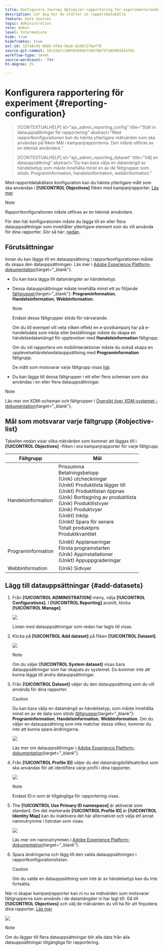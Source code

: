 ```yaml
---
title: Konfigurera Journey Optimizer-rapportering för experimenterande
description: Lär dig hur du ställer in rapportdatakälla
feature: Data Sources
topic: Administration
role: Admin
level: Intermediate
hide: true
hidefromtoc: true
exl-id: 327a0c45-0805-4f64-9bab-02d67276eff8
source-git-commit: 19c52b7c10659305bb729470bf5fa6b9b581bf82
workflow-type: tm+mt
source-wordcount: '704'
ht-degree: 2%

---
```


# Konfigurera rapportering för experiment {#reporting-configuration}

>[!CONTEXTUALHELP]
>id="ajo_admin_reporting_config"
>title="Ställ in datauppsättningar för rapportering"
>abstract="Med rapportkonfigurationen kan du hämta ytterligare mätvärden som ska användas på fliken Mål i kampanjrapporterna. Den måste utföras av en teknisk användare."

>[!CONTEXTUALHELP]
>id="ajo_admin_reporting_dataset"
>title="Välj en datauppsättning"
>abstract="Du kan bara välja en datamängd av händelsetyp som måste innehålla minst en av de fältgrupper som stöds: Programinformation, handelsinformation, webbinformation."

<!--The reporting data source configuration allows you to define a connection to a system in order to retrieve additional information that will be used in your reports.-->

Med rapportdatakällans konfiguration kan du hämta ytterligare mått som ska användas i **[!UICONTROL Objectives]** fliken med kampanjrapporter. [Läs mer](content-experiment.md#objectives-global)

>[!NOTE]
>
>Rapportkonfigurationen måste utföras av en teknisk användare. <!--Rights?-->

För den här konfigurationen måste du lägga till en eller flera datauppsättningar som innehåller ytterligare element som du vill använda för dina rapporter. Gör så här: [nedan](#add-datasets).

<!--
➡️ [Discover this feature in video](#video)
-->

## Förutsättningar


Innan du kan lägga till en datauppsättning i rapportkonfigurationen måste du skapa den datauppsättningen. Läs mer i [Adobe Experience Platform-dokumentation](https://experienceleague.adobe.com/docs/experience-platform/catalog/datasets/user-guide.html?lang=en#create){target=&quot;_blank&quot;}.

* Du kan bara lägga till datamängder av händelsetyp.

* Dessa datauppsättningar måste innehålla minst ett av följande [fältgrupper](https://experienceleague.adobe.com/docs/experience-platform/xdm/tutorials/create-schema-ui.html#field-group){target=&quot;_blank&quot;}: **Programinformation**, **Handelsinformation**, **Webbinformation**.

   >[!NOTE]
   >
   >Endast dessa fältgrupper stöds för närvarande.

   Om du till exempel vill veta vilken effekt en e-postkampanj har på e-handelsdata som inköp eller beställningar måste du skapa en händelsedatamängd för upplevelser med **Handelsinformation** fältgrupp.

   Om du vill rapportera om mobilinteraktioner måste du också skapa en upplevelsehändelsedatauppsättning med **Programinformation** fältgrupp.

   De mått som motsvarar varje fältgrupp visas [här](#objective-list).

* Du kan lägga till dessa fältgrupper i ett eller flera scheman som ska användas i en eller flera datauppsättningar.

>[!NOTE]
>
>Läs mer om XDM-scheman och fältgrupper i [Översikt över XDM-systemet - dokumentation](https://experienceleague.adobe.com/docs/experience-platform/xdm/home.html?lang=sv){target=&quot;_blank&quot;}.

## Mål som motsvarar varje fältgrupp {#objective-list}

Tabellen nedan visar vilka mätvärden som kommer att läggas till i **[!UICONTROL Objectives]** -fliken i era kampanjrapporter för varje fältgrupp.

| Fältgrupp | Mål |
|--- |--- |
| Handelsinformation | Prissumma<br>Betalningsbelopp<br>(Unik) utcheckningar<br>(Unikt) Produktlista lägger till<br>(Unikt) Produktlistan öppnas<br>(Unik) Borttagning av produktlista<br>(Unik) Produktlistvyer<br>(Unik) Produktvyer<br>(Unikt) Inköp<br>(Unikt) Spara för senare<br>Totalt produktpris<br>Produktkvantitet |
| Programinformation | (Unikt) Applanseringar<br>Första programstarten<br>(Unik) Appinstallationer<br>(Unikt) Appuppgraderingar |
| Webbinformation | (Unik) Sidvyer |

## Lägg till datauppsättningar {#add-datasets}

1. Från **[!UICONTROL ADMINISTRATION]** meny, välja **[!UICONTROL Configurations]**. I  **[!UICONTROL Reporting]** avsnitt, klicka **[!UICONTROL Manage]**.

   ![](assets/reporting-config-menu.png)

   Listan med datauppsättningar som redan har lagts till visas.

1. Klicka på **[!UICONTROL Add dataset]** på fliken **[!UICONTROL Dataset]**.

   ![](assets/reporting-config-add.png)

   >[!NOTE]
   >
   >Om du väljer **[!UICONTROL System dataset]** visas bara datauppsättningar som har skapats av systemet. Du kommer inte att kunna lägga till andra datauppsättningar.

1. Från **[!UICONTROL Dataset]** väljer du den datauppsättning som du vill använda för dina rapporter.

   >[!CAUTION]
   >
   >Du kan bara välja en datamängd av händelsetyp, som måste innehålla minst en av de data som stöds [fältgrupper](https://experienceleague.adobe.com/docs/experience-platform/xdm/tutorials/create-schema-ui.html#field-group){target=&quot;_blank&quot;}: **Programinformation**, **Handelsinformation**, **Webbinformation**. Om du väljer en datauppsättning som inte matchar dessa villkor, kommer du inte att kunna spara ändringarna.

   ![](assets/reporting-config-datasets.png)

   Läs mer om datauppsättningar i [Adobe Experience Platform-dokumentation](https://experienceleague.adobe.com/docs/experience-platform/catalog/datasets/overview.html){target=&quot;_blank&quot;}.

1. Från **[!UICONTROL Profile ID]** väljer du det datamängdsfältsattribut som ska användas för att identifiera varje profil i dina rapporter.

   ![](assets/reporting-config-profile-id.png)

   >[!NOTE]
   >
   >Endast ID:n som är tillgängliga för rapportering visas.

1. The **[!UICONTROL Use Primary ID namespace]** är aktiverat som standard. Om det markerade **[!UICONTROL Profile ID]** är **[!UICONTROL Identity Map]** kan du inaktivera det här alternativet och välja ett annat namnutrymme i listrutan som visas.

   ![](assets/reporting-config-namespace.png)

   Läs mer om namnutrymmen i [Adobe Experience Platform-dokumentation](https://experienceleague.adobe.com/docs/experience-platform/identity/namespaces.html){target=&quot;_blank&quot;}.

1. Spara ändringarna och lägg till den valda datauppsättningen i rapportkonfigurationslistan.

   >[!CAUTION]
   >
   >Om du valde en datauppsättning som inte är av händelsetyp kan du inte fortsätta.

När ni skapar kampanjrapporter kan ni nu se mätvärden som motsvarar fältgrupperna som används i de datamängder ni har lagt till. Gå till **[!UICONTROL Objectives]** och välj de mätvärden du vill ha för att finjustera dina rapporter. [Läs mer](content-experiment.md#objectives-global)

![](assets/reporting-config-objectives.png)

>[!NOTE]
>
>Om du lägger till flera datauppsättningar blir alla data från alla datauppsättningar tillgängliga för rapportering.

<!--
## How-to video {#video}

Understand how to configure Experience Platform reporting data sources.

>[!VIDEO]()
-->
